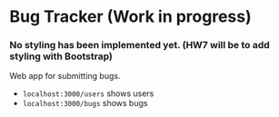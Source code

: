 # Bug Tracker (Work in progress)
### No styling has been implemented yet. (HW7 will be to add styling with Bootstrap)
Web app for submitting bugs.

* `localhost:3000/users` shows users
* `localhost:3000/bugs` shows bugs

